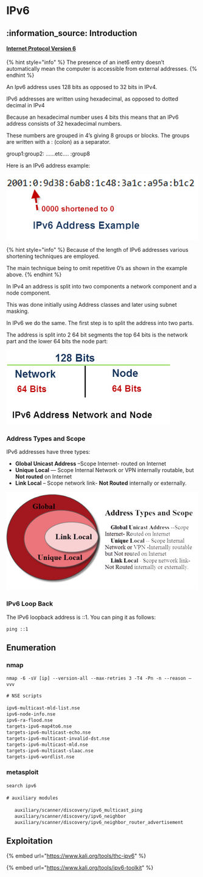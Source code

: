 # IPv6

## :information\_source: Introduction

#### [Internet Protocol Version 6](https://datatracker.ietf.org/doc/html/rfc8200)

{% hint style="info" %}
The presence of an inet6 entry doesn’t automatically mean the computer is accessible from external addresses.
{% endhint %}

An Ipv6 address uses 128 bits as opposed to 32 bits in IPv4.

IPv6 addresses are written using hexadecimal, as opposed to dotted decimal in IPv4

Because an hexadecimal number uses 4 bits this means that an IPv6 address consists of 32 hexadecimal numbers.

These numbers are grouped in 4’s giving 8 groups or blocks. The groups are written with a : (colon) as a separator.

group1:group2: ……etc…. :group8

Here is an IPv6 address example:

![](<../../.gitbook/assets/image (283) (1) (1).png>)

{% hint style="info" %}
Because of the length of IPv6 addresses various shortening techniques are employed.

The main technique being to omit repetitive 0’s as shown in the example above.
{% endhint %}

In IPv4 an address is split into two components a network component and a node component.

This was done initially using Address classes and later using subnet masking.

In IPv6 we do the same. The first step is to split the address into two parts.

The address is split into 2 64 bit segments the top 64 bits is the network part and the lower 64 bits the node part:

![](<../../.gitbook/assets/image (277) (1) (1) (1).png>)

### Address Types and Scope

IPv6 addresses have three types:

* **Global Unicast Address** –Scope Internet- routed on Internet
* **Unique Local** — Scope Internal Network or VPN internally routable, but **Not routed** on Internet
* **Link Local** – Scope network link- **Not Routed** internally or externally.

![](<../../.gitbook/assets/image (276) (1).png>)

### IPv6 Loop Back

The IPv6 loopback address is ::1. You can ping it as follows:

```
ping ::1
```



## Enumeration

### nmap

```
nmap -6 -sV [ip] --version-all --max-retries 3 -T4 -Pn -n --reason –vvv 
```

```
# NSE scripts

ipv6-multicast-mld-list.nse
ipv6-node-info.nse
ipv6-ra-flood.nse
targets-ipv6-map4to6.nse
targets-ipv6-multicast-echo.nse
targets-ipv6-multicast-invalid-dst.nse
targets-ipv6-multicast-mld.nse
targets-ipv6-multicast-slaac.nse
targets-ipv6-wordlist.nse

```

### metasploit

```
search ipv6

# auxiliary modules

   auxiliary/scanner/discovery/ipv6_multicast_ping
   auxiliary/scanner/discovery/ipv6_neighbor
   auxiliary/scanner/discovery/ipv6_neighbor_router_advertisement

```

## Exploitation

{% embed url="https://www.kali.org/tools/thc-ipv6" %}

{% embed url="https://www.kali.org/tools/ipv6-toolkit" %}

